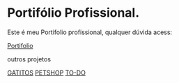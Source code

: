 # Portifólio Profissional.

Este é meu Portifolio profissional, qualquer dúvida acess:

[Portifolio](https://young-forest-61764.herokuapp.com/#footer)

outros projetos

[GATITOS](https://secret-garden-28387.herokuapp.com/login)
[PETSHOP](https://hidden-coast-70894.herokuapp.com/)
[TO-DO](https://tranquil-garden-45649.herokuapp.com/)